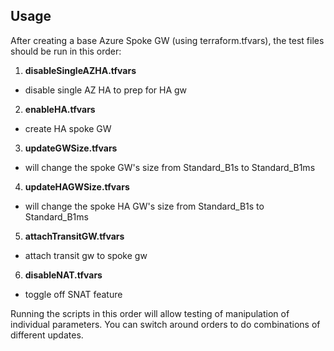 Usage
-----------
After creating a base Azure Spoke GW (using terraform.tfvars), the test files should be run in this order:

1. **disableSingleAZHA.tfvars**
  * disable single AZ HA to prep for HA gw
2. **enableHA.tfvars**
  * create HA spoke GW
3. **updateGWSize.tfvars**
  * will change the spoke GW's size from Standard_B1s to Standard_B1ms
4. **updateHAGWSize.tfvars**
  * will change the spoke HA GW's size from Standard_B1s to Standard_B1ms
5. **attachTransitGW.tfvars**
  * attach transit gw to spoke gw
6. **disableNAT.tfvars**
  * toggle off SNAT feature

Running the scripts in this order will allow testing of manipulation of individual parameters.
You can switch around orders to do combinations of different updates.
